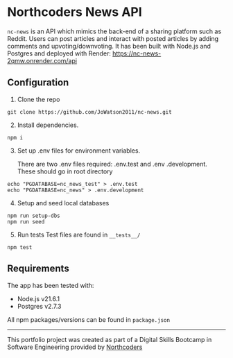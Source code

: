 # Northcoders News API

`nc-news` is an API which mimics the back-end of a sharing platform such as
Reddit. Users can post articles and interact with posted articles by adding
comments and upvoting/downvoting. It has been built with Node.js and Postgres
and deployed with Render: https://nc-news-2qmw.onrender.com/api

## Configuration

1. Clone the repo

```
git clone https://github.com/JoWatson2011/nc-news.git
```

2. Install dependencies.

```
npm i
```

3. Set up .env files for environment variables.

   There are two .env files required: .env.test and .env .development. These
   should go in root directory

```
echo "PGDATABASE=nc_news_test" > .env.test
echo "PGDATABASE=nc_news" > .env.development
```

4. Setup and seed local databases

```
npm run setup-dbs
npm run seed
```

5. Run tests Test files are found in `__tests__/`

```
npm test
```

## Requirements

The app has been tested with:

- Node.js v21.6.1
- Postgres v2.7.3

All npm packages/versions can be found in `package.json`

---

This portfolio project was created as part of a Digital Skills Bootcamp in
Software Engineering provided by [Northcoders](https://northcoders.com/)
